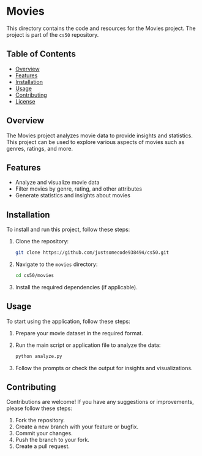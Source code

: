 # Movies

This directory contains the code and resources for the Movies project. The project is part of the `cs50` repository.

## Table of Contents
- [Overview](#overview)
- [Features](#features)
- [Installation](#installation)
- [Usage](#usage)
- [Contributing](#contributing)
- [License](#license)

## Overview
The Movies project analyzes movie data to provide insights and statistics. This project can be used to explore various aspects of movies such as genres, ratings, and more.

## Features
- Analyze and visualize movie data
- Filter movies by genre, rating, and other attributes
- Generate statistics and insights about movies

## Installation
To install and run this project, follow these steps:

1. Clone the repository:
    ```sh
    git clone https://github.com/justsomecode938494/cs50.git
    ```

2. Navigate to the `movies` directory:
    ```sh
    cd cs50/movies
    ```

3. Install the required dependencies (if applicable).

## Usage
To start using the application, follow these steps:

1. Prepare your movie dataset in the required format.

2. Run the main script or application file to analyze the data:
    ```sh
    python analyze.py
    ```

3. Follow the prompts or check the output for insights and visualizations.

## Contributing
Contributions are welcome! If you have any suggestions or improvements, please follow these steps:

1. Fork the repository.
2. Create a new branch with your feature or bugfix.
3. Commit your changes.
4. Push the branch to your fork.
5. Create a pull request.


